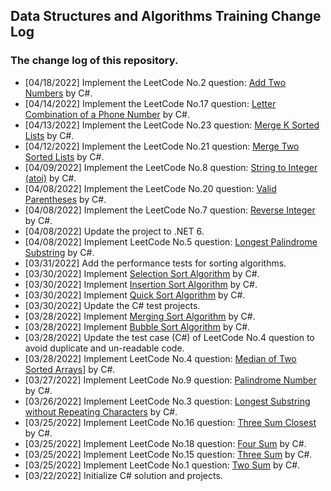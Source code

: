 ## Data Structures and Algorithms Training Change Log
### The change log of this repository.

* [04/18/2022] Implement the LeetCode No.2 question: [Add Two Numbers](leetcode/questions/Question2.md) by C#.
* [04/14/2022] Implement the LeetCode No.17 question: [Letter Combination of a Phone Number](leetcode/questions/Question17.md) by C#.
* [04/13/2022] Implement the LeetCode No.23 question: [Merge K Sorted Lists](leetcode/questions/Question23.md) by C#.
* [04/12/2022] Implement the LeetCode No.21 question: [Merge Two Sorted Lists](leetcode/questions/Question21.md) by C#.
* [04/09/2022] Implement the LeetCode No.8 question: [String to Integer (atoi)](leetcode/questions/Question8.md) by C#.
* [04/08/2022] Implement the LeetCode No.20 question: [Valid Parentheses](leetcode/questions/Question20.md) by C#.
* [04/08/2022] Implement the LeetCode No.7 question: [Reverse Integer](leetcode/questions/Question7.md) by C#.
* [04/08/2022] Update the project to .NET 6.
* [04/08/2022] Implement LeetCode No.5 question: [Longest Palindrome Substring](leetcode/questions/Question5.md) by C#.
* [03/31/2022] Add the performance tests for sorting algorithms.
* [03/30/2022] Implement [Selection Sort Algorithm](csharpsrc/Algorithms/SortingHelpers/SelectionSortHelper.cs) by C#.
* [03/30/2022] Implement [Insertion Sort Algorithm](csharpsrc/Algorithms/SortingHelpers/InsertionSortHelper.cs) by C#.
* [03/30/2022] Implement [Quick Sort Algorithm](csharpsrc/Algorithms/SortingHelpers/QuickSortHelper.cs) by C#.
* [03/30/2022] Update the C# test projects.
* [03/28/2022] Implement [Merging Sort Algorithm](csharpsrc/Algorithms/SortingHelpers/MergingSortHelper.cs) by C#.
* [03/28/2022] Implement [Bubble Sort Algorithm](csharpsrc/Algorithms/SortingHelpers/BubbleSortHelper.cs) by C#.
* [03/28/2022] Update the test case (C#) of LeetCode No.4 question to avoid duplicate and un-readable code.
* [03/28/2022] Implement LeetCode No.4 question: [Median of Two Sorted Arrays](leetcode/questions/Question4.md)] by C#.
* [03/27/2022] Implement LeetCode No.9 question: [Palindrome Number](leetcode/questions/Question9.md) by C#.
* [03/26/2022] Implement LeetCode No.3 question: [Longest Substring without Repeating Characters](leetcode/questions/Question3.md) by C#.
* [03/25/2022] Implement LeetCode No.16 question: [Three Sum Closest](leetcode/questions/Question16.md) by C#.
* [03/25/2022] Implement LeetCode No.18 question: [Four Sum](leetcode/questions/Question18.md) by C#.
* [03/25/2022] Implement LeetCode No.15 question: [Three Sum](leetcode/questions/Question15.md) by C#.
* [03/25/2022] Implement LeetCode No.1 question: [Two Sum](leetcode/questions/Question1.md) by C#.
* [03/22/2022] Initialize C# solution and projects.
